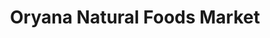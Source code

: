 ---
title: "Oryana Natural Foods Market"
url: /traverse-city/oryana-natural-foods-market/
shop: supermarket
---